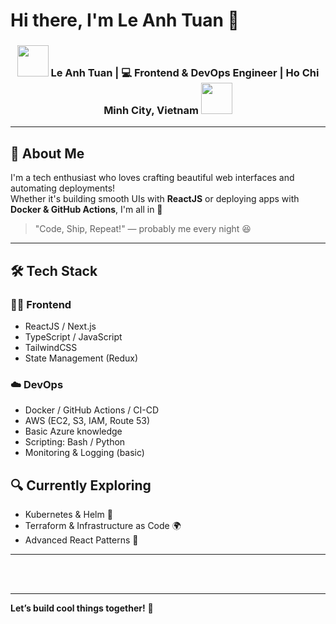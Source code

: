 <!---
tuanla7402/tuanla7402 is a ✨ special ✨ repository because its `README.md` (this file) appears on your GitHub profile.
You can click the Preview link to take a look at your changes.
--->

# Hi there, I'm Le Anh Tuan 👋

<div align="center">
  <h3>
    <img src="https://thuvienmeme.com/wp-content/uploads/2024/08/meo-dien-cuong-go-ban-phim-laptop.gif" width="50" />
    Le Anh Tuan | 💻 Frontend & DevOps Engineer | Ho Chi Minh City, Vietnam
    <img src="https://thuvienmeme.com/wp-content/uploads/2024/08/meo-dien-cuong-go-ban-phim-laptop.gif" width="50" />
  </h3>
</div>

---

## 🚀 About Me

I'm a tech enthusiast who loves crafting beautiful web interfaces and automating deployments!  
Whether it's building smooth UIs with **ReactJS** or deploying apps with **Docker & GitHub Actions**, I'm all in 💪  

> "Code, Ship, Repeat!" — probably me every night 😆  

---

## 🛠️ Tech Stack

### 🧑‍💻 Frontend
- ReactJS / Next.js
- TypeScript / JavaScript
- TailwindCSS
- State Management (Redux)

### ☁️ DevOps
- Docker / GitHub Actions / CI-CD
- AWS (EC2, S3, IAM, Route 53)
- Basic Azure knowledge
- Scripting: Bash / Python
- Monitoring & Logging (basic)

## 🔍 Currently Exploring

- Kubernetes & Helm 🚢  
- Terraform & Infrastructure as Code 🌍  
- Advanced React Patterns 🧩  

---

<br /><br />

---

**Let’s build cool things together!** 🌈  

[github]: https://github.com/tuanla7402  
[linkedin]: https://www.linkedin.com/in/l%C3%AA-anh-tu%E1%BA%A5n-3a2b3a283/  
[gmail]: mrtuan7402@gmail.com
